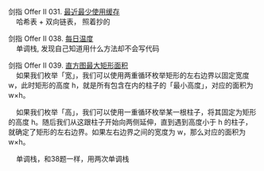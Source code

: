 剑指 Offer II 031. [最近最少使用缓存](https://leetcode.cn/problems/OrIXps/)  
&nbsp;&nbsp;&nbsp;&nbsp;哈希表 + 双向链表， 照着抄的

剑指 Offer II 038. [每日温度](https://leetcode.cn/problems/iIQa4I/)  
&nbsp;&nbsp;&nbsp;&nbsp;单调栈, 发现自己知道用什么方法却不会写代码

剑指 Offer II 039. [直方图最大矩形面积](https://leetcode.cn/problems/0ynMMM/)  
&nbsp;&nbsp;&nbsp;&nbsp;如果我们枚举「宽」，我们可以使用两重循环枚举矩形的左右边界以固定宽度 w，此时矩形的高度 h，就是所有包含在内的柱子的「最小高度」，对应的面积为 w×h。

&nbsp;&nbsp;&nbsp;&nbsp;如果我们枚举「高」，我们可以使用一重循环枚举某一根柱子，将其固定为矩形的高度 h。随后我们从这跟柱子开始向两侧延伸，直到遇到高度小于 h 的柱子，就确定了矩形的左右边界。如果左右边界之间的宽度为 w，那么对应的面积为 w×h。

&nbsp;&nbsp;&nbsp;&nbsp;单调栈，和38题一样，用两次单调栈